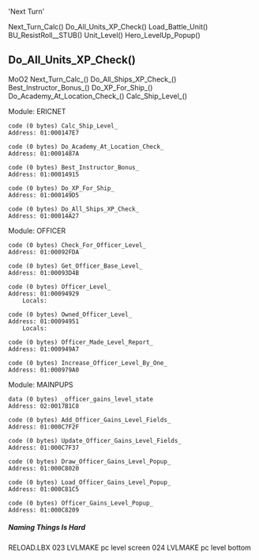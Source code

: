 


'Next Turn'


Next_Turn_Calc()
    Do_All_Units_XP_Check()
        Load_Battle_Unit()
        BU_ResistRoll__STUB()
        Unit_Level()
        Hero_LevelUp_Popup()


## Do_All_Units_XP_Check()




MoO2
Next_Turn_Calc_()
    Do_All_Ships_XP_Check_()
        Best_Instructor_Bonus_()
        Do_XP_For_Ship_()
            Do_Academy_At_Location_Check_()
            Calc_Ship_Level_()



Module: ERICNET

    code (0 bytes) Calc_Ship_Level_
    Address: 01:000147E7

    code (0 bytes) Do_Academy_At_Location_Check_
    Address: 01:0001487A

    code (0 bytes) Best_Instructor_Bonus_
    Address: 01:00014915

    code (0 bytes) Do_XP_For_Ship_
    Address: 01:000149D5

    code (0 bytes) Do_All_Ships_XP_Check_
    Address: 01:00014A27


Module: OFFICER

    code (0 bytes) Check_For_Officer_Level_
    Address: 01:00092FDA

    code (0 bytes) Get_Officer_Base_Level_
    Address: 01:00093D4B

    code (0 bytes) Officer_Level_
    Address: 01:00094929
        Locals:

    code (0 bytes) Owned_Officer_Level_
    Address: 01:00094951
        Locals:

    code (0 bytes) Officer_Made_Level_Report_
    Address: 01:000949A7

    code (0 bytes) Increase_Officer_Level_By_One_
    Address: 01:000979A0


Module: MAINPUPS

    data (0 bytes) _officer_gains_level_state
    Address: 02:0017B1C8

    code (0 bytes) Add_Officer_Gains_Level_Fields_
    Address: 01:000C7F2F

    code (0 bytes) Update_Officer_Gains_Level_Fields_
    Address: 01:000C7F37

    code (0 bytes) Draw_Officer_Gains_Level_Popup_
    Address: 01:000C8020

    code (0 bytes) Load_Officer_Gains_Level_Popup_
    Address: 01:000C81C5

    code (0 bytes) Officer_Gains_Level_Popup_
    Address: 01:000C8209





##### Naming Things Is Hard



RELOAD.LBX
023  LVLMAKE    pc level screen
024  LVLMAKE    pc level bottom

